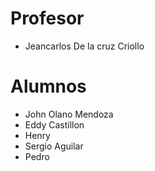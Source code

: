 # Profesor

- Jeancarlos De la cruz Criollo

# Alumnos
- John Olano Mendoza
- Eddy Castillon
- Henry
- Sergio Aguilar
- Pedro
